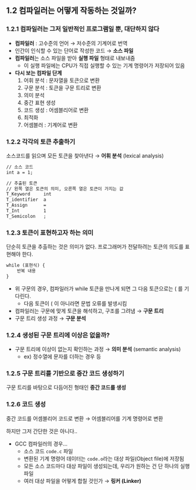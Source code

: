 ## 1.2 컴파일러는 어떻게 작동하는 것일까?

### 1.2.1 컴파일러는 그저 일반적인 프로그램일 뿐, 대단하지 않다

- **컴파일러** : 고수준의 언어 → 저수준의 기계어로 번역
- 인간이 인식할 수 있는 단어로 작성한 코드 → **소스 파일**
- **컴파일러**는 소스 파일을 받아 **실행 파일** 형태로 내보내줌
    - 이 실행 파일에는 CPU가 직접 실행할 수 있는 기계 명령어가 저장되어 있음
- **다시 보는 컴파일 단계**
    1. 어휘 분석 : 문자열을 토큰으로 변환
    2. 구문 분석 : 토큰을 구문 트리로 변환
    3. 의미 분석
    4. 중간 표현 생성
    5. 코드 생성 : 어셈블리어로 변환
    6. 최적화
    7. 어셈블러 : 기계어로 변환

### 1.2.2 각각의 토큰 추출하기

소스코드를 읽으며 모든 토큰을 찾아낸다 → **어휘 분석** (lexical analysis)

```markdown
// 소스 코드
int a = 1;

// 추출된 토큰
// 왼쪽 열은 토큰의 의미, 오른쪽 열은 토큰이 가지는 값
T_Keyword     int
T_identifier  a
T_Assign      =
T_Int         1
T_Semicolon   ;
```

### 1.2.3 토큰이 표현하고자 하는 의미

단순히 토큰을 추출하는 것은 의미가 없다. 프로그래머가 전달하려는 토큰의 의도를 표현해야 한다.

```markdown
while (표현식) {
	반복 내용
}
```

- 위 구문의 경우, 컴파일러가 while 토큰을 만나게 되면 그 다음 토큰으로는 ( 를 기다린다.
    - 다음 토큰이 ( 이 아니라면 문법 오류를 발생시킴
- 컴파일러는 구문에 맞게 토큰을 해석하고, 구조를 그려냄 → **구문 트리**
- 구문 트리 생성 과정 → **구문 분석**

### 1.2.4 생성된 구문 트리에 이상은 없을까?

- 구문 트리에 이상이 없는지 확인하는 과정 → **의미 분석** (semantic analysis)
    - ex) 정수열에 문자를 더하는 경우 등

### 1.2.5 구문 트리를 기반으로 중간 코드 생성하기

구문 트리를 바탕으로 다듬어진 형태인 **중간 코드를 생성**

### 1.2.6 코드 생성

중간 코드를 어셈블리어 코드로 변환 → 어셈블리어를 기계 명령어로 변환

하지만 그저 간단한 것은 아니다..

- GCC 컴파일러의 경우…
    - 소스 코드 `code.c` 파일
    - 변환된 기계 명령어 데이터는 `code.o`라는 대상 파일(Object file)에 저장됨
    - 모든 소스 코드마다 대상 파일이 생성되는데, 우리가 원하는 건 단 하나의 실행 파일
    - 여러 대상 파일을 어떻게 합칠 것인가 → **링커 (Linker)**